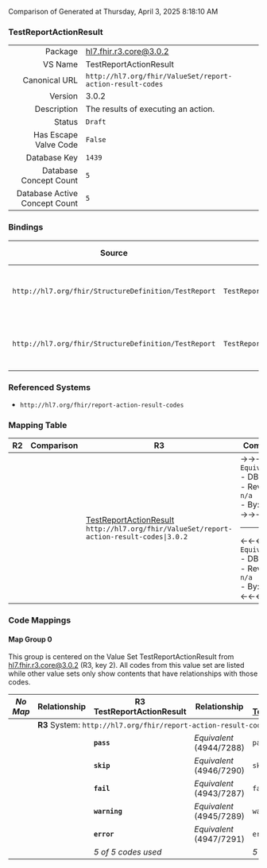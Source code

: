 Comparison of 
Generated at Thursday, April 3, 2025 8:18:10 AM

### TestReportActionResult

|      |     |
| ---: | --- |
| Package | hl7.fhir.r3.core@3.0.2 |
| VS Name | TestReportActionResult |
| Canonical URL | `http://hl7.org/fhir/ValueSet/report-action-result-codes` |
| Version | 3.0.2 |
| Description | The results of executing an action. |
| Status | `Draft` |
| Has Escape Valve Code | `False` |
| Database Key | `1439` |
| Database Concept Count | `5` |
| Database Active Concept Count | `5` |
### Bindings

| Source | Element | Binding | Strength | Element Short |
| ------ | ------- | ------- | -------- | ------------- |
| `http://hl7.org/fhir/StructureDefinition/TestReport` | `TestReport.setup.action.operation.result` | `http://hl7.org/fhir/ValueSet/report-action-result-codes` | `Required` | pass \| skip \| fail \| warning \| error |
| `http://hl7.org/fhir/StructureDefinition/TestReport` | `TestReport.setup.action.assert.result` | `http://hl7.org/fhir/ValueSet/report-action-result-codes` | `Required` | pass \| skip \| fail \| warning \| error |

### Referenced Systems

* `http://hl7.org/fhir/report-action-result-codes`
### Mapping Table

| R2 | Comparison | R3 | Comparison | R4 | Comparison | R4B | Comparison | R5
| --- | --- | --- | --- | --- | --- | --- | --- | ---
| | | [TestReportActionResult](/docs/R3/ValueSets/TestReportActionResult.md)<br/> `http://hl7.org/fhir/ValueSet/report-action-result-codes\|3.0.2` | →→→→→→→<br/>`Equivalent`<br/>- DBKey: `529`<br/>- Reviewed: `n/a`<br/>- By: `n/a`<br/>→→→→→→→<hr/>←←←←←←←<br/>`Equivalent`<br/>- DBKey: `751`<br/>- Reviewed: `n/a`<br/>- By: `n/a`<br/>←←←←←←←| [TestReportActionResult](/docs/R4/ValueSets/TestReportActionResult.md)<br/> `http://hl7.org/fhir/ValueSet/report-action-result-codes\|4.0.1` | →→→→→→→<br/>`Equivalent`<br/>- DBKey: `1687`<br/>- Reviewed: `n/a`<br/>- By: `n/a`<br/>→→→→→→→<hr/>←←←←←←←<br/>`Equivalent`<br/>- DBKey: `1688`<br/>- Reviewed: `n/a`<br/>- By: `n/a`<br/>←←←←←←←| [TestReportActionResult](/docs/R4B/ValueSets/TestReportActionResult.md)<br/> `http://hl7.org/fhir/ValueSet/report-action-result-codes\|4.3.0` | →→→→→→→<br/>`Equivalent`<br/>- DBKey: `1012`<br/>- Reviewed: `n/a`<br/>- By: `n/a`<br/>→→→→→→→<hr/>←←←←←←←<br/>`Equivalent`<br/>- DBKey: `1273`<br/>- Reviewed: `n/a`<br/>- By: `n/a`<br/>←←←←←←←| [TestReportActionResult](/docs/R5/ValueSets/TestReportActionResult.md)<br/> `http://hl7.org/fhir/ValueSet/report-action-result-codes\|5.0.0` 

### Code Mappings


#### Map Group 0

This group is centered on the Value Set TestReportActionResult from hl7.fhir.r3.core@3.0.2 (R3, key 2).
All codes from this value set are listed while other value sets only show contents that have relationships with those codes.

| *No Map* | Relationship | R3 TestReportActionResult| Relationship | [R4 TestReportActionResult](/docs/R4/ValueSets/TestReportActionResult.md)| Relationship | [R4B TestReportActionResult](/docs/R4B/ValueSets/TestReportActionResult.md)| Relationship | [R5 TestReportActionResult](/docs/R5/ValueSets/TestReportActionResult.md)
| --- | --- | --- | --- | --- | --- | --- | --- | ---
| <td colspan="8">**R3** System: `http://hl7.org/fhir/report-action-result-codes`
| | | **`pass`**| _Equivalent_ <br/>(4944/7288)| `pass`| _Equivalent_ <br/>(16910/16911)| `pass`| _Equivalent_ <br/>(9528/11867)| `pass`
| | | **`skip`**| _Equivalent_ <br/>(4946/7290)| `skip`| _Equivalent_ <br/>(16912/16913)| `skip`| _Equivalent_ <br/>(9530/11869)| `skip`
| | | **`fail`**| _Equivalent_ <br/>(4943/7287)| `fail`| _Equivalent_ <br/>(16914/16915)| `fail`| _Equivalent_ <br/>(9527/11866)| `fail`
| | | **`warning`**| _Equivalent_ <br/>(4945/7289)| `warning`| _Equivalent_ <br/>(16916/16917)| `warning`| _Equivalent_ <br/>(9529/11868)| `warning`
| | | **`error`**| _Equivalent_ <br/>(4947/7291)| `error`| _Equivalent_ <br/>(16918/16919)| `error`| _Equivalent_ <br/>(9531/11870)| `error`
| | | *5 of 5 codes used* | | *5 of 5 codes used* | | *5 of 5 codes used* | | *5 of 5 codes used* 

